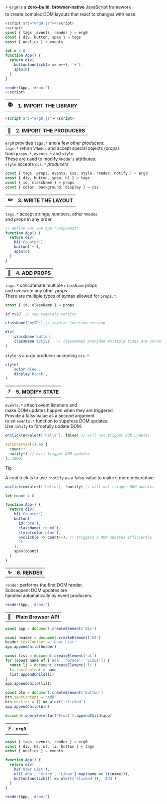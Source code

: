 ﻿⚡ `erg0` is a **zero-build**, **browser-native** JavaScript framework<br>
to create complex DOM layouts that react to changes with ease.

```js
<script src="erg0.js"></script>
<script>
const { tags, events, render } = erg0
const { div, button, span } = tags
const { onclick } = events

let n = 0
function App() {
  return div(
    button(onclick(e => n++), '+'),
    span(n)
  )
}

render(App, '#root')
</script>
```

<table><tr><th>📚</th><th>1. IMPORT THE LIBRARY</th></tr></table>

```html
<script src="erg0.js"></script>
```

<table><tr><th>🔌</th><th>2. IMPORT THE <b>PRODUCERS</b></th></tr></table>

`erg0` provides `tags.*` and a few other *producers*.<br>
`tags.*` return `VNodes` and accept special objects (*props*)<br>
from `props.*`, `events.*` and `style`.<br>
These are used to modify `VNode's` attributes.<br>
`style` accepts `css.*` *producers*

```js
const { tags, props, events, css, style, render, notify } = erg0
const { div, button, span, h1 } = tags
const { id, className } = props
const { color, background, display } = css
```

<table><tr><th>✏️</th><th>3. WRITE THE LAYOUT</th></tr></table>

`tags.*` accept strings, numbers, other `VNodes`<br>
and *props* in any order.

```js
// define our own App "component"
function App() {
  return div(
    h1('Counter'),
    button('+'),
    span(0)
  )
}
```

<table><tr><th>🎨</th><th>4. ADD <b>PROPS</b></th></tr></table>

`tags.*` concatenate multiple `className` *props*<br>
and overwrite any other *props*.<br>
There are multiple types of syntax allowed for `props.*`. 

```js
const { id, className } = props

id`myID` // tag template version

className('myID') // regular function version

div(
    className`button`,
    className`active`, // classNames provided multiple times are concatenated
)
```

`style` is a *prop* producer accepting `css.*`.

```js
style(
    color`blue`,
    display`block`,
)
```

<table><tr><th>⚡</th><th>5. MODIFY STATE</th></tr></table>

`events.*` attach event listeners and<br>
make DOM updates happen when they are triggered.<br>
Provide a falsy value as a second argument<br>
to an `events.*` function to suppress DOM updates.<br>
Use `notify` to forcefully update DOM.

```js
onclick(e=>alert('hello'), false) // will not trigger DOM updates

setInterval(() => {
  count++
  notify() // will trigger DOM updates
}, 1000)
```

> [!TIP]
> A cool trick is to use `!notify` as a falsy value to make it more descriptive:

```js
onclick(e=>alert('hello'), !notify) // will not trigger DOM updates
```

```js
let count = 0

function App() {
  return div(
    h1('Counter'),
    button(
      id('btn'),
      className('round'),
      style(color`blue`),
      onclick(e => count++), // triggers a DOM updates efficiently
      '+'
    ),
    span(count)
  )
}
```

<table><tr><th>✨</th><th>6. RENDER</th></tr></table>

`render` performs the first DOM render.<br>
Subsequent DOM updates are<br>
handled automatically by event producers.

```js
render(App, '#root')
```

<table><tr><th>🥀</th><th>Plain Browser API</th></tr></table>

```js
const app = document.createElement('div')

const header = document.createElement('h2')
header.textContent = 'User List'
app.appendChild(header)

const list = document.createElement('ul')
for (const name of ['Ada', 'Grace', 'Linus']) {
  const li = document.createElement('li')
  li.textContent = name
  list.appendChild(li)
}
app.appendChild(list)

const btn = document.createElement('button')
btn.textContent = 'Add'
btn.onclick = () => alert('clicked')
app.appendChild(btn)

document.querySelector('#root').appendChild(app)
```

<table><tr><th>⚡</th><th><code>erg0</code></th></tr></table>

```js
const { tags, events, render } = erg0
const { div, h2, ul, li, button } = tags
const { onclick } = events

function App() {
  return div(
    h2('User List'),
    ul(['Ada', 'Grace', 'Linus'].map(name => li(name))),
    button(onclick(() => alert('clicked')), 'Add')
  )
}

render(App, '#root')
```
